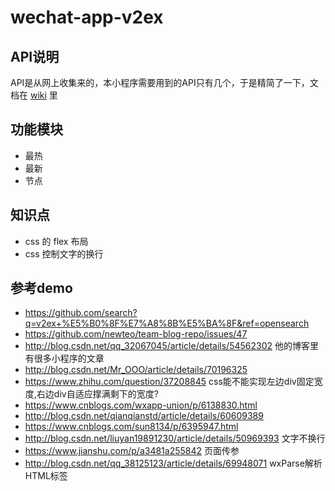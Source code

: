 # wechat-app-v2ex

## API说明

API是从网上收集来的，本小程序需要用到的API只有几个，于是精简了一下，文档在 [wiki](https://github.com/ikutarian/wechat-app-v2ex/wiki/API%E6%96%87%E6%A1%A3) 里

## 功能模块

* 最热
* 最新
* 节点

## 知识点

* css 的 flex 布局
* css 控制文字的换行

## 参考demo

* https://github.com/search?q=v2ex+%E5%B0%8F%E7%A8%8B%E5%BA%8F&ref=opensearch
* https://github.com/newteo/team-blog-repo/issues/47
* http://blog.csdn.net/qq_32067045/article/details/54562302 他的博客里有很多小程序的文章
* http://blog.csdn.net/Mr_OOO/article/details/70196325
* https://www.zhihu.com/question/37208845 css能不能实现左边div固定宽度,右边div自适应撑满剩下的宽度?
* https://www.cnblogs.com/wxapp-union/p/6138830.html
* http://blog.csdn.net/qianqianstd/article/details/60609389
* https://www.cnblogs.com/sun8134/p/6395947.html
* http://blog.csdn.net/liuyan19891230/article/details/50969393 文字不换行
* https://www.jianshu.com/p/a3481a255842 页面传参
* http://blog.csdn.net/qq_38125123/article/details/69948071 wxParse解析HTML标签